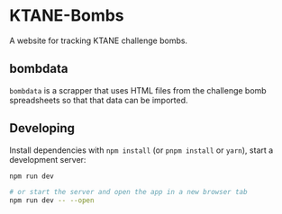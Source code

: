 # KTANE-Bombs

A website for tracking KTANE challenge bombs.

## bombdata

`bombdata` is a scrapper that uses HTML files from the challenge bomb spreadsheets so that that data can be imported.

## Developing

Install dependencies with `npm install` (or `pnpm install` or `yarn`), start a development server:

```bash
npm run dev

# or start the server and open the app in a new browser tab
npm run dev -- --open
```
